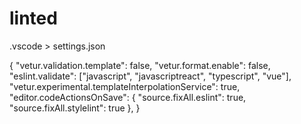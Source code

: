 # linted

.vscode > settings.json

{
  "vetur.validation.template": false,
  "vetur.format.enable": false,
  "eslint.validate": ["javascript", "javascriptreact", "typescript", "vue"],
  "vetur.experimental.templateInterpolationService": true,
  "editor.codeActionsOnSave": {
    "source.fixAll.eslint": true,
    "source.fixAll.stylelint": true
  },
}
